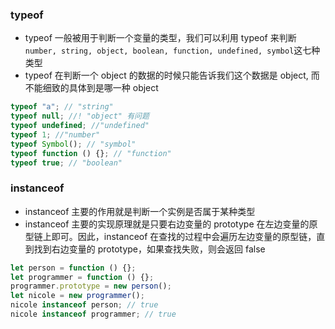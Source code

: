 ### typeof

- typeof 一般被用于判断一个变量的类型，我们可以利用 typeof 来判断 `number, string, object, boolean, function, undefined, symbol`这七种类型
- typeof 在判断一个 object 的数据的时候只能告诉我们这个数据是 object, 而不能细致的具体到是哪一种 object

```js
typeof "a"; // "string"
typeof null; //! "object" 有问题
typeof undefined; //"undefined"
typeof 1; //"number"
typeof Symbol(); // "symbol"
typeof function () {}; // "function"
typeof true; // "boolean"
```

### instanceof

- instanceof 主要的作用就是判断一个实例是否属于某种类型
- instanceof 主要的实现原理就是只要右边变量的 prototype 在左边变量的原型链上即可。因此，instanceof 在查找的过程中会遍历左边变量的原型链，直到找到右边变量的 prototype，如果查找失败，则会返回 false

```js
let person = function () {};
let programmer = function () {};
programmer.prototype = new person();
let nicole = new programmer();
nicole instanceof person; // true
nicole instanceof programmer; // true
```
